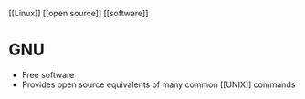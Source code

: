 [[Linux]] [[open source]] [[software]]
# GNU
- Free software
- Provides open source equivalents of many common [[UNIX]] commands